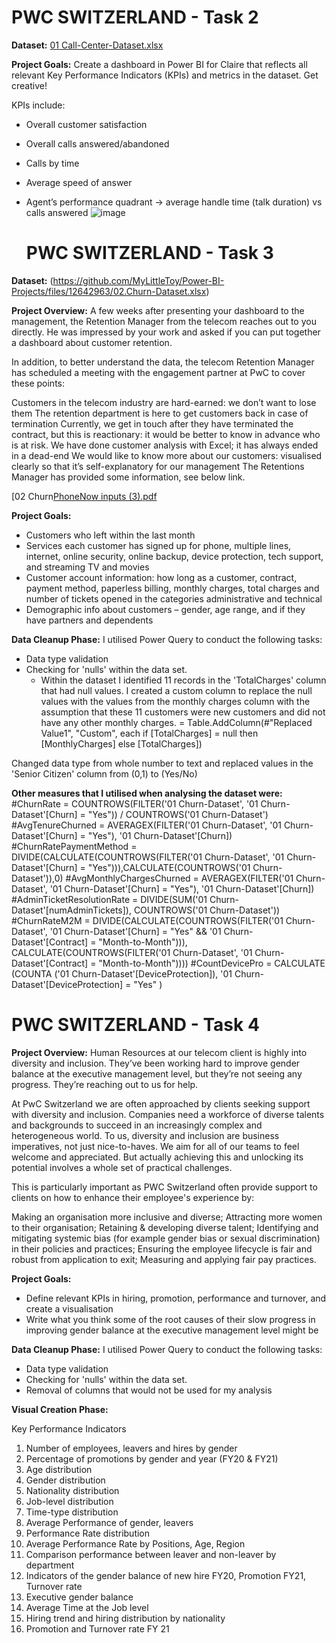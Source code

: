   # PWC SWITZERLAND - Task 2

  **Dataset:**
[01 Call-Center-Dataset.xlsx](https://github.com/MyLittleToy/Power-BI-Projects/files/12642988/01.Call-Center-Dataset.xlsx)

**Project Goals:**
Create a dashboard in Power BI for Claire that reflects all relevant Key Performance Indicators (KPIs) and metrics in the dataset. Get creative! 

KPIs include:
- Overall customer satisfaction
- Overall calls answered/abandoned
- Calls by time
- Average speed of answer
- Agent’s performance quadrant -> average handle time (talk duration) vs calls answered
![image](https://github.com/MyLittleToy/Power-BI-Projects/assets/139712656/04c153b1-f9b8-46a5-83db-862c6ff140a1)



  # PWC SWITZERLAND - Task 3

**Dataset:**
(https://github.com/MyLittleToy/Power-BI-Projects/files/12642963/02.Churn-Dataset.xlsx)



**Project Overview:**
A few weeks after presenting your dashboard to the management, the Retention Manager from the telecom reaches out to you directly. He was impressed by your work and asked if you can put together a dashboard about customer retention.

In addition, to better understand the data, the telecom Retention Manager has scheduled a meeting with the engagement partner at PwC to cover these points:

Customers in the telecom industry are hard-earned: we don’t want to lose them
The retention department is here to get customers back in case of termination 
Currently, we get in touch after they have terminated the contract, but this is reactionary: it would be better to know in advance who is at risk.
We  have done customer analysis with Excel; it has always ended in a dead-end
We would like to know more about our customers: visualised clearly so that it’s self-explanatory for our management
The Retentions Manager has provided some information, see below link.

[02 Churn[PhoneNow inputs (3).pdf](https://github.com/MyLittleToy/Power-BI-Projects/files/12642964/PhoneNow.inputs.3.pdf)

**Project Goals:**
- Customers who left within the last month
- Services each customer has signed up for phone, multiple lines, internet, online security, online backup, device protection, tech support, and streaming TV and movies
- Customer account information: how long as a customer, contract, payment method, paperless billing, monthly charges, total charges and number of tickets opened in the       categories administrative and technical
- Demographic info about customers – gender, age range, and if they have partners and dependents


**Data Cleanup Phase:**
I utilised Power Query to conduct the following tasks:
- Data type validation
- Checking for 'nulls' within the data set.
  - Within the dataset I identified 11 records in the 'TotalCharges' column that had null values.  I created a custom column to replace the null values with the values from the monthly charges column with the assumption that these 11 customers were new customers and did not have any other monthly charges.
    = Table.AddColumn(#"Replaced Value1", "Custom", each if [TotalCharges] = null then [MonthlyCharges] else [TotalCharges])

Changed data type from whole number to text and replaced values in the 'Senior Citizen' column from (0,1) to (Yes/No)

**Other measures that I utilised when analysing the dataset were:**
#ChurnRate = COUNTROWS(FILTER('01 Churn-Dataset', '01 Churn-Dataset'[Churn] = "Yes")) / COUNTROWS('01 Churn-Dataset')
#AvgTenureChurned = AVERAGEX(FILTER('01 Churn-Dataset', '01 Churn-Dataset'[Churn] = "Yes"), '01 Churn-Dataset'[Churn])
#ChurnRatePaymentMethod = DIVIDE(CALCULATE(COUNTROWS(FILTER('01 Churn-Dataset', '01 Churn-Dataset'[Churn] = "Yes"))),CALCULATE(COUNTROWS('01 Churn-Dataset')),0)
#AvgMonthlyChargesChurned = AVERAGEX(FILTER('01 Churn-Dataset', '01 Churn-Dataset'[Churn] = "Yes"), '01 Churn-Dataset'[Churn])
#AdminTicketResolutionRate = DIVIDE(SUM('01 Churn-Dataset'[numAdminTickets]), COUNTROWS('01 Churn-Dataset'))
#ChurnRateM2M = DIVIDE(CALCULATE(COUNTROWS(FILTER('01 Churn-Dataset', '01 Churn-Dataset'[Churn] = "Yes" && '01 Churn-Dataset'[Contract] = "Month-to-Month"))), CALCULATE(COUNTROWS(FILTER('01 Churn-Dataset', '01 Churn-Dataset'[Contract] = "Month-to-Month"))))
#CountDevicePro = CALCULATE (COUNTA ('01 Churn-Dataset'[DeviceProtection]), '01 Churn-Dataset'[DeviceProtection] = "Yes" )


  # PWC SWITZERLAND - Task 4

**Project Overview:**
Human Resources at our telecom client is highly into diversity and inclusion. They’ve been working hard to improve gender balance at the executive management level, but they’re not seeing any progress. They’re reaching out to us for help.

At PwC Switzerland we are often approached by clients seeking support with diversity and inclusion. Companies need a workforce of diverse talents and backgrounds to succeed in an increasingly complex and heterogeneous world. To us, diversity and inclusion are business imperatives, not just nice-to-haves. We aim for all of our teams to feel welcome and appreciated. But actually achieving this and unlocking its potential involves a whole set of practical challenges.

This is particularly important as PWC Switzerland often provide support to clients on how to enhance their employee's experience by:

Making an organisation more inclusive and diverse;
Attracting more women to their organisation;
Retaining & developing diverse talent;
Identifying and mitigating systemic bias (for example gender bias or sexual discrimination) in their policies and practices;
Ensuring the employee lifecycle is fair and robust from application to exit;
Measuring and applying fair pay practices.

**Project Goals:**
- Define relevant KPIs in hiring, promotion, performance and turnover, and create a visualisation
- Write what you think some of the root causes of their slow progress in improving gender balance at the executive management level might be

**Data Cleanup Phase:**
I utilised Power Query to conduct the following tasks:

- Data type validation
- Checking for 'nulls' within the data set.
- Removal of columns that would not be used for my analysis


**Visual Creation Phase:**

  Key Performance Indicators
  1. Number of employees, leavers and hires by gender
  2. Percentage of promotions by gender and year (FY20 & FY21)
  3. Age distribution
  4. Gender distribution
  5. Nationality distribution
  6. Job-level distribution
  7. Time-type distribution
  8. Average Performance of gender, leavers
  9. Performance Rate distribution
  10. Average Performance Rate by Positions, Age, Region
  11. Comparison performance between leaver and non-leaver by department
  12. Indicators of the gender balance of new hire FY20, Promotion FY21, Turnover rate
  13. Executive gender balance
  14. Average Time at the Job level
  15. Hiring trend and hiring distribution by nationality
  16. Promotion and Turnover rate FY 21





